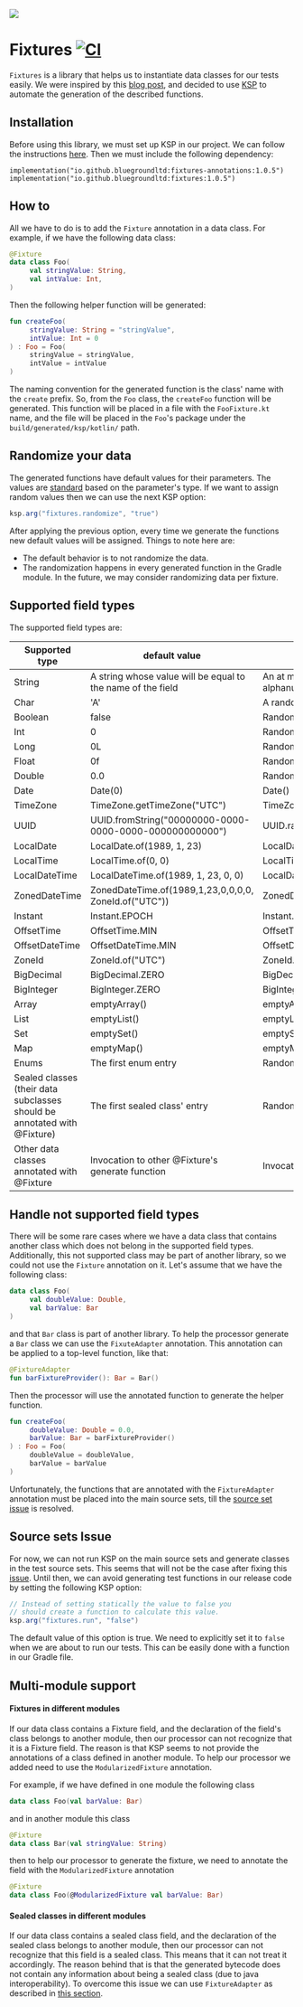 <p align="left">
  <img src="https://github.com/bluegroundltd/fixtures/blob/master/images/logo.png" />
</p>

# Fixtures [![CI](https://github.com/bluegroundltd/fixtures/actions/workflows/ci_test.yaml/badge.svg?branch=master)](https://github.com/bluegroundltd/fixtures/actions/workflows/ci_test.yaml)

`Fixtures` is a library that helps us to instantiate data classes for our tests easily. We were inspired by this [blog post](https://phauer.com/2018/best-practices-unit-testing-kotlin/#use-helper-functions-with-default-arguments-to-ease-object-creation),
and decided to use [KSP](https://kotlinlang.org/docs/ksp-overview.html) to automate the generation of the described functions.

## Installation
Before using this library, we must set up KSP in our project. We can follow the instructions [here](https://kotlinlang.org/docs/ksp-quickstart.html#use-your-own-processor-in-a-project). Then we must include the following dependency:

``` 
implementation("io.github.bluegroundltd:fixtures-annotations:1.0.5")
implementation("io.github.bluegroundltd:fixtures:1.0.5")
```

## How to
All we have to do is to add the `Fixture` annotation in a data class. For example, if we have the following data class:

```kotlin
@Fixture
data class Foo(
     val stringValue: String,
     val intValue: Int,
)
```

Then the following helper function will be generated:

```kotlin
fun createFoo(
     stringValue: String = "stringValue",
     intValue: Int = 0
) : Foo = Foo(
     stringValue = stringValue,
     intValue = intValue
)
```

The naming convention for the generated function is the class' name with the
`create` prefix. So, from the `Foo` class, the `createFoo` function will be generated.
This function will be placed in a file with the `FooFixture.kt` name, and the file 
will be placed in the `Foo`'s package under the `build/generated/ksp/kotlin/` path.

## Randomize your data
The generated functions have default values for their parameters. The values are [standard](#Supported-field-types) 
based on the parameter's type. If we want to assign random values then we can use the next KSP option:

```gradle
ksp.arg("fixtures.randomize", "true")
```

After applying the previous option, every time we generate the functions new default values will be assigned. Things to
note here are:
- The default behavior is to not randomize the data.
- The randomization happens in every generated function in the Gradle module. In the future, we may consider randomizing
data per fixture.

## Supported field types
The supported field types are:

| Supported type                                                           | default value                                               | randomized default value                                                         |
|--------------------------------------------------------------------------|-------------------------------------------------------------|----------------------------------------------------------------------------------|
| String                                                                   | A string whose value will be equal to the name of the field | An at most 10 characters long string that contains random alphanumeric character |
| Char                                                                     | 'A'                                                         | A random alphanumeric character                                                  |
| Boolean                                                                  | false                                                       | Random.nextBoolean()                                                             |
| Int                                                                      | 0                                                           | Random.nextInt(20)                                                               |
| Long                                                                     | 0L                                                          | Random.nextLong( 20)                                                             |
| Float                                                                    | 0f                                                          | Random.nextFloat()                                                               |
| Double                                                                   | 0.0                                                         | Random.nextDouble(20.0)                                                          |
| Date                                                                     | Date(0)                                                     | Date()                                                                           |
| TimeZone                                                                 | TimeZone.getTimeZone("UTC")                                 | TimeZone.getTimeZone(TimeZone.getAvailableIDs().random())                        |
| UUID                                                                     | UUID.fromString("00000000-0000-0000-0000-000000000000")     | UUID.randomUUID()                                                                |
| LocalDate                                                                | LocalDate.of(1989, 1, 23)                                   | LocalDate.now()                                                                  |
| LocalTime                                                                | LocalTime.of(0, 0)                                          | LocalTime.now()                                                                  |
| LocalDateTime                                                            | LocalDateTime.of(1989, 1, 23, 0, 0)                         | LocalDateTime.now()                                                              |
| ZonedDateTime                                                            | ZonedDateTime.of(1989,1,23,0,0,0,0, ZoneId.of("UTC"))       | ZonedDateTime.now()                                                              |
| Instant                                                                  | Instant.EPOCH                                               | Instant.now()                                                                    |
| OffsetTime                                                               | OffsetTime.MIN                                              | OffsetTime.now()                                                                 |
| OffsetDateTime                                                           | OffsetDateTime.MIN                                          | OffsetDateTime.now()                                                             |
| ZoneId                                                                   | ZoneId.of("UTC")                                            | ZoneId.of(ZoneId.getAvailableZoneIds().random())                                 |
| BigDecimal                                                               | BigDecimal.ZERO                                             | BigDecimal.valueOf(Random.nextDouble(20.0))                                      |
| BigInteger                                                               | BigInteger.ZERO                                             | BigInteger.valueOf(Random.nextInt(20))                                           |
| Array                                                                    | emptyArray()                                                | emptyArray()                                                                     |
| List                                                                     | emptyList()                                                 | emptyList()                                                                      |
| Set                                                                      | emptySet()                                                  | emptySet()                                                                       |
| Map                                                                      | emptyMap()                                                  | emptyMap()                                                                       |
| Enums                                                                    | The first enum entry                                        | Randomly selected enum entry                                                     |
| Sealed classes (their data subclasses should be annotated with @Fixture) | The first sealed class' entry                               | Randomly selected sealed class' entry                                            |
| Other data classes annotated with @Fixture                               | Invocation to other @Fixture's generate function            | Invocation to other @Fixture's generate function                                 |

## Handle not supported field types

There will be some rare cases where we have a data class that contains another class which does not belong in the 
supported field types. Additionally, this not supported class may be part of another library, so we could not use
the `Fixture` annotation on it. Let's assume that we have the following class:

```kotlin
data class Foo(
     val doubleValue: Double,
     val barValue: Bar
)
```

and that `Bar` class is part of another library. To help the processor generate a `Bar` class we can use the 
`FixuteAdapter` annotation. This annotation can be applied to a top-level function, like that:

```kotlin
@FixtureAdapter
fun barFixtureProvider(): Bar = Bar()
```

Then the processor will use the annotated function to generate the helper function.

```kotlin
fun createFoo(
     doubleValue: Double = 0.0,
     barValue: Bar = barFixtureProvider()
) : Foo = Foo(
     doubleValue = doubleValue,
     barValue = barValue
)
```

Unfortunately, the functions that are annotated with the `FixtureAdapter` annotation must be placed into the main source
sets, till the [source set issue](#Source-sets-Issue) is resolved.

## Source sets Issue
For now, we can not run KSP on the main source sets and generate classes in the test source sets. This seems that will not
be the case after fixing this [issue](https://github.com/google/ksp/issues/962). Until then, we can avoid generating 
test functions in our release code by setting the following KSP option:

```gradle
// Instead of setting statically the value to false you 
// should create a function to calculate this value.
ksp.arg("fixtures.run", "false") 
```

The default value of this option is true. We need to explicitly set it to `false` when we are about to run our tests. 
This can be easily done with a function in our Gradle file.

## Multi-module support
#### Fixtures in different modules
If our data class contains a Fixture field, and the declaration of the field's class belongs to another module, then our 
processor can not recognize that it is a Fixture field. The reason is that KSP seems to not provide the annotations of a
class defined in another module. To help our processor we added need to use the `ModularizedFixture` annotation.

For example, if we have defined in one module the following class
```kotlin
data class Foo(val barValue: Bar)
```

and in another module this class
```kotlin
@Fixture
data class Bar(val stringValue: String)
```

then to help our processor to generate the fixture, we need to annotate the field with the `ModularizedFixture` annotation
```kotlin
@Fixture
data class Foo(@ModularizedFixture val barValue: Bar)
```

#### Sealed classes in different modules
If our data class contains a sealed class field, and the declaration of the sealed class belongs to another 
module, then our processor can not recognize that this field is a sealed class. This means that it can not treat it 
accordingly. The reason behind that is that the generated bytecode does not contain any information about being a sealed
class (due to java interoperability). To overcome this issue we can use `FixtureAdapter` as described in
[this section](#Handle-not-supported-field-types).
